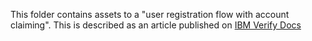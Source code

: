 This folder contains assets to a "user registration flow with account claiming". This is described as an article published on [IBM Verify Docs](https://docs.verify.ibm.com/docs/flow-designer-user-registration-with-account-claiming)
